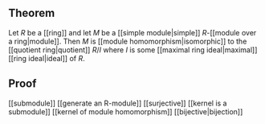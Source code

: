 ## Theorem
Let $R$ be a [[ring]] and let $M$ be a [[simple module|simple]] $R$-[[module over a ring|module]]. Then $M$ is [[module homomorphism|isomorphic]] to the [[quotient ring|quotient]] $R/I$ where $I$ is some [[maximal ring ideal|maximal]] [[ring ideal|ideal]] of $R$.
## Proof
[[submodule]] [[generate an R-module]] [[surjective]] [[kernel is a submodule]] [[kernel of module homomorphism]] [[bijective|bijection]] 
